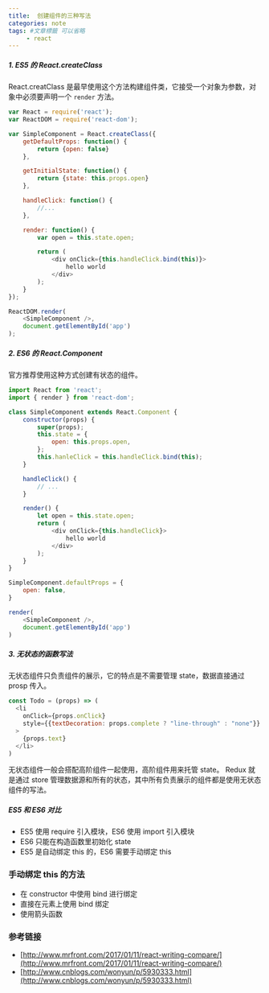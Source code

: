 ```yaml
---
title:  创建组件的三种写法
categories: note
tags: #文章標籤 可以省略
     - react
---
```


##### 1. ES5 的 React.createClass

React.creatClass 是最早使用这个方法构建组件类，它接受一个对象为参数，对象中必须要声明一个 `render` 方法。

```js
var React = require('react');
var ReactDOM = require('react-dom');

var SimpleComponent = React.createClass({
    getDefaultProps: function() {
        return {open: false}
    },

    getInitialState: function() {
        return {state: this.props.open}
    },

    handleClick: function() {
        //...
    },

    render: function() {
        var open = this.state.open;

        return (
            <div onClick={this.handleClick.bind(this)}>
                hello world
            </div>
        );
    }
});

ReactDOM.render(
    <SimpleComponent />,
    document.getElementById('app')
);
```

##### 2. ES6 的 React.Component

官方推荐使用这种方式创建有状态的组件。

```js
import React from 'react';
import { render } from 'react-dom';

class SimpleComponent extends React.Component {
    constructor(props) {
        super(props);
        this.state = {
            open: this.props.open,
        };
        this.hanleClick = this.handleClick.bind(this);
    }

    handleClick() {
        // ...
    }

    render() {
        let open = this.state.open;
        return (
            <div onClick={this.handleClick}>
                hello world
            </div>
        );
    }
}

SimpleComponent.defaultProps = {
    open: false,
}

render(
    <SimpleComponent />,
    document.getElementById('app')
)
```

##### 3. 无状态的函数写法

无状态组件只负责组件的展示，它的特点是不需要管理 state，数据直接通过 prosp 传入。

```js
const Todo = (props) => (
  <li
    onClick={props.onClick}
    style={{textDecoration: props.complete ? "line-through" : "none"}}
  >
    {props.text}
  </li>
)
```

无状态组件一般会搭配高阶组件一起使用，高阶组件用来托管 state。
Redux 就是通过 store 管理数据源和所有的状态，其中所有负责展示的组件都是使用无状态组件的写法。

##### ES5 和 ES6 对比

* ES5 使用 require 引入模块，ES6 使用 import 引入模块
* ES6 只能在构造函数里初始化 state
* ES5 是自动绑定 this 的，ES6 需要手动绑定 this

### 手动绑定 this 的方法

* 在 constructor 中使用 bind 进行绑定
* 直接在元素上使用 bind 绑定
* 使用箭头函数

### 参考链接

* [http://www.mrfront.com/2017/01/11/react-writing-compare/](http://www.mrfront.com/2017/01/11/react-writing-compare/)
* [http://www.cnblogs.com/wonyun/p/5930333.html](http://www.cnblogs.com/wonyun/p/5930333.html)

